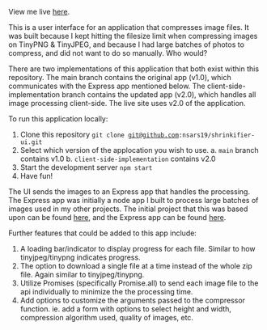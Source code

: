 View me live [here](https://nsars19.github.io/shrinkifier-ui/).

This is a user interface for an application that compresses image files. It was built because I kept hitting the filesize limit when compressing images on TinyPNG & TinyJPEG, and because I had large batches of photos to compress, and did not want to do so manually. Who would?

There are two implementations of this application that both exist within this repository. The main branch contains the original app (v1.0), which communicates with the Express app mentioned below. The client-side-implementation branch contains the updated app (v2.0), which handles all image processing client-side. The live site uses v2.0 of the application.

To run this application locally:
1) Clone this repository <code>git clone git@github.com:nsars19/shrinkifier-ui.git</code>
2) Select which version of the applocation you wish to use.
  a. <code>main</code> branch contains v1.0
  b. <code>client-side-implementation</code> contains v2.0
3) Start the development server <code>npm start</code>
4) Have fun!


The UI sends the images to an Express app that handles the processing. The Express app was initially a node app I built to process large batches of images used in my other projects. The initial project that this was based upon can be found [here](https://github.com/nsars19/image-compressor), and the Express app can be found [here](https://github.com/nsars19/shrinkifier-api).

Further features that could be added to this app include:

1. A loading bar/indicator to display progress for each file. Similar to how tinyjpeg/tinypng indicates progress.
2. The option to download a single file at a time instead of the whole zip file. Again similar to tinyjpeg/tinypng.
3. Utilize Promises (specifically Promise.all) to send each image file to the api individually to minimize the the processing time.
4. Add options to customize the arguments passed to the compressor function. ie. add a form with options to select height and width, compression algorithm used, quality of images, etc.
